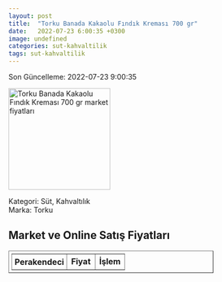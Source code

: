```yaml
---
layout: post
title:  "Torku Banada Kakaolu Fındık Kreması 700 gr"
date:   2022-07-23 6:00:35 +0300
image: undefined
categories: sut-kahvaltilik
tags: sut-kahvaltilik
---
```


Son Güncelleme: 2022-07-23 9:00:35

<img src="undefined" width="200" alt="Torku Banada Kakaolu Fındık Kreması 700 gr market fiyatları" />

Kategori: Süt, Kahvaltılık
<br />
Marka: Torku

<h2>Market ve Online Satış Fiyatları</h2>

<table border="1" style="padding: 5px;width:80%;">
  <tr>
    <td style="padding: 5px;"><strong>Perakendeci</strong></td>
    <td><strong>Fiyat</strong></td>
    <td><strong>İşlem</strong></td>
  </tr>
  
</table>

